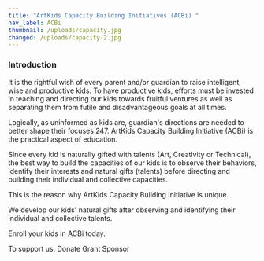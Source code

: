 ```yaml
---
title: "ArtKids Capacity Building Initiatives (ACBi) "
nav_label: ACBi
thumbnail: /uploads/capacity.jpg
changed: /uploads/capacity-2.jpg
---
```

### Introduction

It is the rightful wish of every parent and/or guardian to raise intelligent, wise and productive kids. To have productive kids, efforts must be invested in teaching and directing our kids towards fruitful ventures as well as separating them from futile and disadvantageous goals at all times.

Logically, as uninformed as kids are, guardian's directions are needed to better shape their focuses 247. ArtKids Capacity Building Initiative (ACBi) is the practical aspect of education. 

Since every kid is naturally gifted with talents (Art, Creativity or Technical), the best way to build the capacities of our kids is to observe their behaviors, identify their interests and natural gifts (talents) before directing and building their individual and collective capacities. 

This is the reason why ArtKids Capacity Building Initiative is unique. 

We develop our kids' natural gifts after observing and identifying their individual and collective talents.

Enroll your kids in ACBi today. 

To support us:
Donate
Grant
Sponsor